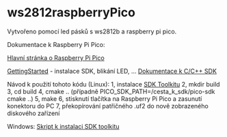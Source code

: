 # ws2812raspberryPico


Vytvořeno pomocí led pásků s ws2812b a raspberry pi pico.

Dokumentace k Raspberry Pi Pico:

[Hlavní stránka o Raspberry Pi Pico](https://www.raspberrypi.com/documentation/microcontrollers/raspberry-pi-pico.html)

[GettingStarted](https://datasheets.raspberrypi.com/pico/getting-started-with-pico.pdf) - instalace SDK, blikání LED, ...
[Dokumentace k C/C++ SDK](https://datasheets.raspberrypi.com/pico/raspberry-pi-pico-c-sdk.pdf)

Návod k použití tohoto kódu (Linux):
1, instalace [SDK Toolkitu](https://github.com/raspberrypi/pico-sdk)
2, mkdir build
3, cd build
4, cmake .. (případně PICO_SDK_PATH=/cesta_k_sdk/pico-sdk cmake ..)
5, make
6, stisknutí tlačítka na Raspberry Pi Pico a zasunutí konektoru do PC
7, překopírování patřičného .uf2 do nově zobrazeného diskového zařízení


Windows:
[Skript k instalaci SDK toolkitu](https://github.com/ndabas/pico-setup-windows)